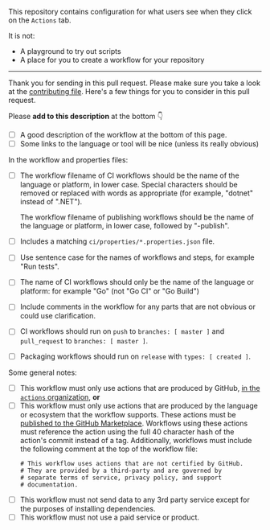 This repository contains configuration for what users see when they click on the `Actions` tab.

It is not:
* A playground to try out scripts
* A place for you to create a workflow for your repository

---

Thank you for sending in this pull request. Please make sure you take a look at the [contributing file](https://github.com/actions/starter-workflows/blob/master/CONTRIBUTING.md). Here's a few things for you to consider in this pull request.

Please **add to this description** at the bottom :point_down:

- [ ] A good description of the workflow at the bottom of this page.
- [ ] Some links to the language or tool will be nice (unless its really obvious)

In the workflow and properties files:

- [ ] The workflow filename of CI workflows should be the name of the language or platform, in lower case.  Special characters should be removed or replaced with words as appropriate (for example, "dotnet" instead of ".NET").

  The workflow filename of publishing workflows should be the name of the language or platform, in lower case, followed by "-publish".
- [ ] Includes a matching `ci/properties/*.properties.json` file.
- [ ] Use sentence case for the names of workflows and steps, for example "Run tests".
- [ ] The name of CI workflows should only be the name of the language or platform: for example "Go" (not "Go CI" or "Go Build")
- [ ] Include comments in the workflow for any parts that are not obvious or could use clarification.
- [ ] CI workflows should run on `push` to `branches: [ master ]` and `pull_request` to `branches: [ master ]`.
- [ ] Packaging workflows should run on `release` with `types: [ created ]`.

Some general notes:

- [ ] This workflow must only use actions that are produced by GitHub, [in the `actions` organization](https://github.com/actions), **or**
- [ ] This workflow must only use actions that are produced by the language or ecosystem that the workflow supports.  These actions must be [published to the GitHub Marketplace](https://github.com/marketplace?type=actions).  Workflows using these actions must reference the action using the full 40 character hash of the action's commit instead of a tag.  Additionally, workflows must include the following comment at the top of the workflow file:
    ```
    # This workflow uses actions that are not certified by GitHub.
    # They are provided by a third-party and are governed by
    # separate terms of service, privacy policy, and support
    # documentation.
    ```
- [ ] This workflow must not send data to any 3rd party service except for the purposes of installing dependencies.
- [ ] This workflow must not use a paid service or product.
